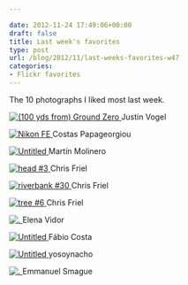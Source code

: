 ```yaml
---

date: 2012-11-24 17:49:06+00:00
draft: false
title: Last week's favorites
type: post
url: /blog/2012/11/last-weeks-favorites-w47
categories:
- Flickr favorites
---
```


The 10 photographs I liked most last week.

[![(100 yds from) Ground Zero](https://farm6.staticflickr.com/5163/5373850876_9ef8719cf2_b.jpg)
](http://www.flickr.com/photos/justinsdisgustin/5373850876/)
Justin Vogel





[![Nikon FE](https://farm5.staticflickr.com/4087/5166209125_042732db48_b.jpg)
](http://www.flickr.com/photos/costas_lycavittos/5166209125/)
Costas Papageorgiou





[![Untitled](https://farm9.staticflickr.com/8337/8192082250_a42794c75b_b.jpg)
](http://www.flickr.com/photos/54720103@N06/8192082250/)
Martín Molinero





[![head #3](https://farm9.staticflickr.com/8342/8197279346_1fe26e5dc7_b.jpg)
](http://www.flickr.com/photos/cfriel/8197279346/)
Chris Friel





[![riverbank #30](https://farm9.staticflickr.com/8185/8083362640_629ebd2b84_b.jpg)
](http://www.flickr.com/photos/cfriel/8083362640/)
Chris Friel





[![tree #6](https://farm9.staticflickr.com/8329/8100280771_42872a9156_b.jpg)
](http://www.flickr.com/photos/cfriel/8100280771/)
Chris Friel





[![.](https://farm9.staticflickr.com/8177/8067038362_ddf8e6ea2a_b.jpg)
](http://www.flickr.com/photos/elena_vidor/8067038362/)
Elena Vidor





[![Untitled](https://farm9.staticflickr.com/8477/8197116002_0060a8227e_b.jpg)
](http://www.flickr.com/photos/fagu/8197116002/)
Fábio Costa





[![Untitled](https://farm9.staticflickr.com/8172/7901438338_7a5cb95039_b.jpg)
](http://www.flickr.com/photos/yosoynacho/7901438338/)
yosoynacho





[![.](https://farm9.staticflickr.com/8208/8198411409_63c6257429_b.jpg)
](http://www.flickr.com/photos/emmanuel_smague/8198411409/)
Emmanuel Smague
